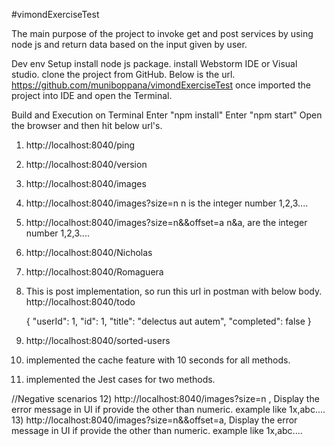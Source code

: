 #vimondExerciseTest

The main purpose of the project to invoke get and post services by using node js and return data based on the input given by user.

Dev env Setup
install node js package.
install Webstorm IDE or Visual studio.
clone the project from GitHub. Below is the url.
https://github.com/muniboppana/vimondExerciseTest
once imported the project into IDE and open the Terminal.

Build and Execution on Terminal
Enter  "npm install" 
Enter  "npm start"
Open the browser and then hit below url's.

1) http://localhost:8040/ping
2) http://localhost:8040/version
3) http://localhost:8040/images
4) http://localhost:8040/images?size=n   n is the integer number 1,2,3....
5) http://localhost:8040/images?size=n&&offset=a   n&a, are the integer number 1,2,3....
6) http://localhost:8040/Nicholas
7) http://localhost:8040/Romaguera
8) This is post implementation, so run this url in postman with below body.
   http://localhost:8040/todo  

   { "userId": 1,
   "id": 1,
   "title": "delectus aut autem",
   "completed": false
   }
   
9) http://localhost:8040/sorted-users
10) implemented the cache feature with 10 seconds for all methods.
11) implemented the Jest cases for two methods.
 


//Negative scenarios
12) http://localhost:8040/images?size=n ,  Display the error message in UI if provide the other than numeric. example like 1x,abc....
13) http://localhost:8040/images?size=n&&offset=a,  Display the error message in UI if provide the other than numeric. example like 1x,abc....


